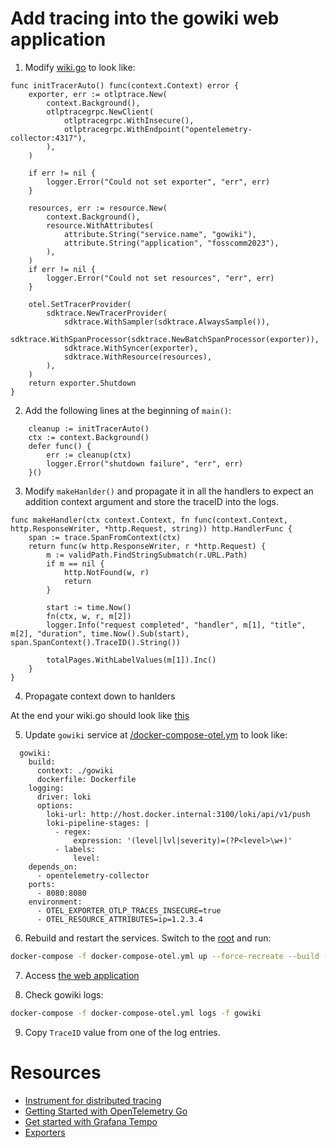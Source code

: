 # Add tracing into the gowiki web application

1. Modify [wiki.go](..../gowiki/wiki.go#L89) to look like:

```
func initTracerAuto() func(context.Context) error {
	exporter, err := otlptrace.New(
		context.Background(),
		otlptracegrpc.NewClient(
			otlptracegrpc.WithInsecure(),
			otlptracegrpc.WithEndpoint("opentelemetry-collector:4317"),
		),
	)

	if err != nil {
		logger.Error("Could not set exporter", "err", err)
	}

	resources, err := resource.New(
		context.Background(),
		resource.WithAttributes(
			attribute.String("service.name", "gowiki"),
			attribute.String("application", "fosscomm2023"),
		),
	)
	if err != nil {
		logger.Error("Could not set resources", "err", err)
	}

	otel.SetTracerProvider(
		sdktrace.NewTracerProvider(
			sdktrace.WithSampler(sdktrace.AlwaysSample()),
			sdktrace.WithSpanProcessor(sdktrace.NewBatchSpanProcessor(exporter)),
			sdktrace.WithSyncer(exporter),
			sdktrace.WithResource(resources),
		),
	)
	return exporter.Shutdown
}
```

2. Add the following lines at the beginning of `main()`:

```
	cleanup := initTracerAuto()
	ctx := context.Background()
	defer func() {
		err := cleanup(ctx)
		logger.Error("shutdown failure", "err", err)
	}()
```

3. Modify `makeHanlder()` and propagate it in all the handlers to expect an addition context argument and store the traceID into the logs.

```
func makeHandler(ctx context.Context, fn func(context.Context, http.ResponseWriter, *http.Request, string)) http.HandlerFunc {
	span := trace.SpanFromContext(ctx)
	return func(w http.ResponseWriter, r *http.Request) {
		m := validPath.FindStringSubmatch(r.URL.Path)
		if m == nil {
			http.NotFound(w, r)
			return
		}

		start := time.Now()
		fn(ctx, w, r, m[2])
		logger.Info("request completed", "handler", m[1], "title", m[2], "duration", time.Now().Sub(start), span.SpanContext().TraceID().String())

		totalPages.WithLabelValues(m[1]).Inc()
	}
}
```

4. Propagate context down to hanlders

At the end your wiki.go should look like [this](../../gowiki/wiki_traces_auto.go)

5. Update `gowiki` service at [/docker-compose-otel.ym](../../docker-compose-otel.yml) to look like:

```
  gowiki:
    build:
      context: ./gowiki
      dockerfile: Dockerfile
    logging:
      driver: loki
      options:
        loki-url: http://host.docker.internal:3100/loki/api/v1/push
        loki-pipeline-stages: |
          - regex:
              expression: '(level|lvl|severity)=(?P<level>\w+)'
          - labels:
              level:
    depends_on:
      - opentelemetry-collector
    ports:
      - 8080:8080
    environment:
      - OTEL_EXPORTER_OTLP_TRACES_INSECURE=true
      - OTEL_RESOURCE_ATTRIBUTES=ip=1.2.3.4
```

6. Rebuild and restart the services. Switch to the [root](../..) and run:

```bash
docker-compose -f docker-compose-otel.yml up --force-recreate --build -d
```

7. Access [the web application](http://localhost:8080/view/fosscomm2023)

8. Check gowiki logs:

```bash
docker-compose -f docker-compose-otel.yml logs -f gowiki
```

9. Copy `TraceID` value from one of the log entries.


# Resources

- [Instrument for distributed tracing](https://grafana.com/docs/tempo/latest/getting-started/instrumentation/?pg=oss-tempo&plcmt=resources)
- [Getting Started with OpenTelemetry Go](https://opentelemetry.io/docs/instrumentation/go/getting-started/)
- [Get started with Grafana Tempo](https://grafana.com/docs/tempo/latest/getting-started/?pg=oss-tempo&plcmt=resources)
- [Exporters](https://opentelemetry.io/docs/instrumentation/go/exporters/)